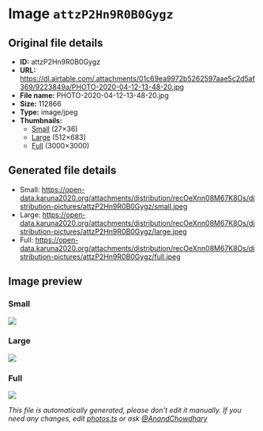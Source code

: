 # Image `attzP2Hn9R0B0Gygz`

## Original file details

- **ID:** attzP2Hn9R0B0Gygz
- **URL:** https://dl.airtable.com/.attachments/01c69ea9972b5262597aae5c2d5af369/9223849a/PHOTO-2020-04-12-13-48-20.jpg
- **File name:** PHOTO-2020-04-12-13-48-20.jpg
- **Size:** 112866
- **Type:** image/jpeg
- **Thumbnails:**
  - [Small](https://dl.airtable.com/.attachmentThumbnails/ba130dd0ad657939480594ffc8913b65/7f3e1bf9) (27×36)
  - [Large](https://dl.airtable.com/.attachmentThumbnails/778a6532672de19e32c285d2ba9ba3f9/887fb0e2) (512×683)
  - [Full](https://dl.airtable.com/.attachmentThumbnails/40df4bbb94b98fcef769fef2c9552564/28c05db1) (3000×3000)

## Generated file details

- Small: https://open-data.karuna2020.org/attachments/distribution/recOeXnn08M67K8Os/distribution-pictures/attzP2Hn9R0B0Gygz/small.jpeg
- Large: https://open-data.karuna2020.org/attachments/distribution/recOeXnn08M67K8Os/distribution-pictures/attzP2Hn9R0B0Gygz/large.jpeg
- Full: https://open-data.karuna2020.org/attachments/distribution/recOeXnn08M67K8Os/distribution-pictures/attzP2Hn9R0B0Gygz/full.jpeg

## Image preview

### Small

![](https://open-data.karuna2020.org/attachments/distribution/recOeXnn08M67K8Os/distribution-pictures/attzP2Hn9R0B0Gygz/small.jpeg)

### Large

![](https://open-data.karuna2020.org/attachments/distribution/recOeXnn08M67K8Os/distribution-pictures/attzP2Hn9R0B0Gygz/large.jpeg)

### Full

![](https://open-data.karuna2020.org/attachments/distribution/recOeXnn08M67K8Os/distribution-pictures/attzP2Hn9R0B0Gygz/full.jpeg)

_This file is automatically generated, please don't edit it manually. If you need any changes, edit [photos.ts](/photos.ts) or ask [@AnandChowdhary](https://github.com/AnandChowdhary)_
